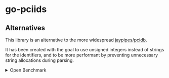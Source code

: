 # go-pciids

## Alternatives

This library is an alternative to the more widespread
[jaypipes/pcidb](https://github.com/jaypipes/pcidb).

It has been created with the goal to use unsigned integers
instead of strings for the identifiers, and to be more performant
by preventing unnecessary string allocations during parsing.

<details>
	<summary>Open Benchmark</summary>

	```text
	goos: linux
	goarch: amd64
	pkg: github.com/hertg/go-pciids/pkg/pciids
	cpu: AMD Ryzen 9 5950X 16-Core Processor
	BenchmarkGoPCIIDS
	BenchmarkGoPCIIDS-32    	     100	  16293188 ns/op	 7654091 B/op	  116536 allocs/op
	BenchmarkPCIDB
	BenchmarkPCIDB-32       	      36	  30413482 ns/op	11971077 B/op	  184507 allocs/op
	PASS
	ok  	github.com/hertg/go-pciids/pkg/pciids	2.779s
	```
</details>
